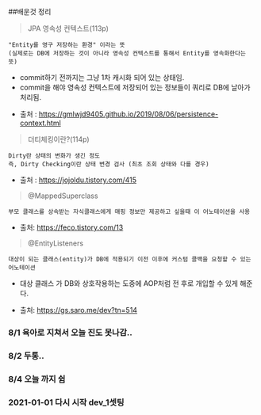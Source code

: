 ##배운것 정리

> JPA 영속성 컨텍스트(113p)

    "Entity를 영구 저장하는 환경" 이라는 뜻
    (실제로는 DB에 저장하는 것이 아니라 영속성 컨텍스트를 통해서 Entity를 영속화한다는 뜻)
- commit하기 전까지는 그냥 1차 캐시화 되어 있는 상태임.
- commit을 해야 영속성 컨텍스트에 저장되어 있는 정보들이 쿼리로 DB에 날아가 처리됨.   
 
* 출처 : https://gmlwjd9405.github.io/2019/08/06/persistence-context.html

> 더티체킹이란?(114p)

    Dirty란 상태의 변화가 생긴 정도
    즉, Dirty Checking이란 상태 변경 검사 (최초 조회 상태와 다를 경우)
* 출처 : https://jojoldu.tistory.com/415

> @MappedSuperclass

    부모 클래스를 상속받는 자식클래스에게 매핑 정보만 제공하고 싶을때 이 어노테이션을 사용
    
* 출처: https://feco.tistory.com/13

> @EntityListeners

    대상이 되는 클래스(entity)가 DB에 적용되기 이전 이후에 커스텀 콜백을 요청할 수 있는 어노테이션

- 대상 클래스 가 DB와 상호작용하는 도중에 AOP처럼 전 후로 개입할 수 있게 해준다.

* 출처: https://gs.saro.me/dev?tn=514

### 8/1 육아로 지쳐서 오늘 진도 못나감..
### 8/2 두통..
### 8/4 오늘 까지 쉼

### 2021-01-01 다시 시작 dev_1셋팅